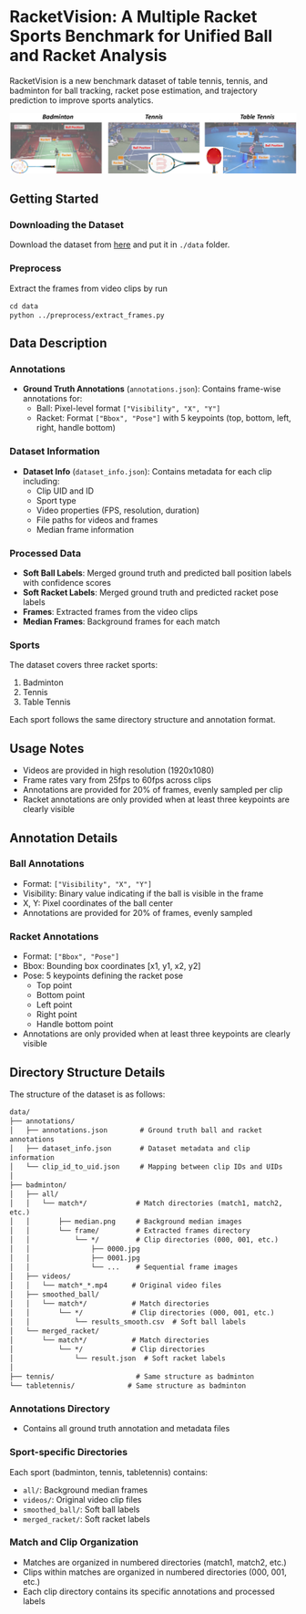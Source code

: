 
# RacketVision: A Multiple Racket Sports Benchmark for Unified Ball and Racket Analysis
RacketVision is a new benchmark dataset of table tennis, tennis, and badminton for ball tracking, racket pose estimation, and trajectory prediction to improve sports analytics.

![Teaser](assets/teasor_page-0001.jpg)


## Getting Started
### Downloading the Dataset
Download the dataset from [here](https://drive.google.com/file/d/1fdnmmuUPYd2tf0WKloGW5kYVNcifvz2X/view?usp=drive_link) and put it in `./data` folder.
### Preprocess
Extract the frames from video clips by run
```
cd data
python ../preprocess/extract_frames.py
```

## Data Description

### Annotations
- **Ground Truth Annotations** (`annotations.json`): Contains frame-wise annotations for:
  - Ball: Pixel-level format `["Visibility", "X", "Y"]`
  - Racket: Format `["Bbox", "Pose"]` with 5 keypoints (top, bottom, left, right, handle bottom)

### Dataset Information
- **Dataset Info** (`dataset_info.json`): Contains metadata for each clip including:
  - Clip UID and ID
  - Sport type
  - Video properties (FPS, resolution, duration)
  - File paths for videos and frames
  - Median frame information

### Processed Data
- **Soft Ball Labels**: Merged ground truth and predicted ball position labels with confidence scores
- **Soft Racket Labels**: Merged ground truth and predicted racket pose labels
- **Frames**: Extracted frames from the video clips
- **Median Frames**: Background frames for each match

### Sports
The dataset covers three racket sports:
1. Badminton
2. Tennis
3. Table Tennis

Each sport follows the same directory structure and annotation format.

## Usage Notes
- Videos are provided in high resolution (1920x1080)
- Frame rates vary from 25fps to 60fps across clips
- Annotations are provided for 20% of frames, evenly sampled per clip
- Racket annotations are only provided when at least three keypoints are clearly visible

## Annotation Details

### Ball Annotations
- Format: `["Visibility", "X", "Y"]`
- Visibility: Binary value indicating if the ball is visible in the frame
- X, Y: Pixel coordinates of the ball center
- Annotations are provided for 20% of frames, evenly sampled

### Racket Annotations
- Format: `["Bbox", "Pose"]`
- Bbox: Bounding box coordinates [x1, y1, x2, y2]
- Pose: 5 keypoints defining the racket pose
  - Top point
  - Bottom point
  - Left point
  - Right point
  - Handle bottom point
- Annotations are only provided when at least three keypoints are clearly visible


## Directory Structure Details

The structure of the dataset is as follows:
```
data/
├── annotations/
│   ├── annotations.json        # Ground truth ball and racket annotations
│   ├── dataset_info.json       # Dataset metadata and clip information
│   └── clip_id_to_uid.json     # Mapping between clip IDs and UIDs
│
├── badminton/
│   ├── all/
│   │   └── match*/            # Match directories (match1, match2, etc.)
│   │       ├── median.png     # Background median images
│   │       └── frame/         # Extracted frames directory
│   │           └── */         # Clip directories (000, 001, etc.)
│   │               ├── 0000.jpg
│   │               ├── 0001.jpg
│   │               └── ...    # Sequential frame images
│   ├── videos/
│   │   └── match*_*.mp4      # Original video files
│   ├── smoothed_ball/
│   │   └── match*/           # Match directories
│   │       └── */            # Clip directories (000, 001, etc.)
│   │           └── results_smooth.csv  # Soft ball labels
│   └── merged_racket/
│       └── match*/           # Match directories
│           └── */            # Clip directories
│               └── result.json  # Soft racket labels
│
├── tennis/                    # Same structure as badminton
└── tabletennis/             # Same structure as badminton
```

### Annotations Directory
- Contains all ground truth annotation and metadata files

### Sport-specific Directories
Each sport (badminton, tennis, tabletennis) contains:
- `all/`: Background median frames
- `videos/`: Original video clip files
- `smoothed_ball/`: Soft ball labels
- `merged_racket/`: Soft racket labels

### Match and Clip Organization
- Matches are organized in numbered directories (match1, match2, etc.)
- Clips within matches are organized in numbered directories (000, 001, etc.)
- Each clip directory contains its specific annotations and processed labels
